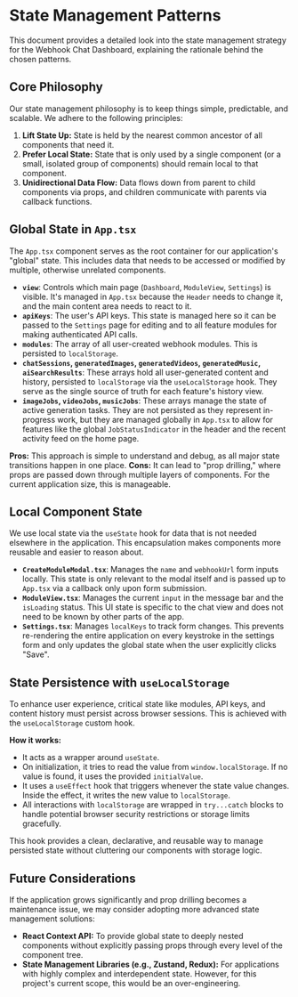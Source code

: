 
# State Management Patterns

This document provides a detailed look into the state management strategy for the Webhook Chat Dashboard, explaining the rationale behind the chosen patterns.

## Core Philosophy

Our state management philosophy is to keep things simple, predictable, and scalable. We adhere to the following principles:
1.  **Lift State Up:** State is held by the nearest common ancestor of all components that need it.
2.  **Prefer Local State:** State that is only used by a single component (or a small, isolated group of components) should remain local to that component.
3.  **Unidirectional Data Flow:** Data flows down from parent to child components via props, and children communicate with parents via callback functions.

## Global State in `App.tsx`

The `App.tsx` component serves as the root container for our application's "global" state. This includes data that needs to be accessed or modified by multiple, otherwise unrelated components.

-   **`view`**: Controls which main page (`Dashboard`, `ModuleView`, `Settings`) is visible. It's managed in `App.tsx` because the `Header` needs to change it, and the main content area needs to react to it.
-   **`apiKeys`**: The user's API keys. This state is managed here so it can be passed to the `Settings` page for editing and to all feature modules for making authenticated API calls.
-   **`modules`**: The array of all user-created webhook modules. This is persisted to `localStorage`.
-   **`chatSessions`, `generatedImages`, `generatedVideos`, `generatedMusic`, `aiSearchResults`**: These arrays hold all user-generated content and history, persisted to `localStorage` via the `useLocalStorage` hook. They serve as the single source of truth for each feature's history view.
-   **`imageJobs`, `videoJobs`, `musicJobs`**: These arrays manage the state of active generation tasks. They are not persisted as they represent in-progress work, but they are managed globally in `App.tsx` to allow for features like the global `JobStatusIndicator` in the header and the recent activity feed on the home page.

**Pros:** This approach is simple to understand and debug, as all major state transitions happen in one place.
**Cons:** It can lead to "prop drilling," where props are passed down through multiple layers of components. For the current application size, this is manageable.

## Local Component State

We use local state via the `useState` hook for data that is not needed elsewhere in the application. This encapsulation makes components more reusable and easier to reason about.

-   **`CreateModuleModal.tsx`**: Manages the `name` and `webhookUrl` form inputs locally. This state is only relevant to the modal itself and is passed up to `App.tsx` via a callback only upon form submission.
-   **`ModuleView.tsx`**: Manages the current `input` in the message bar and the `isLoading` status. This UI state is specific to the chat view and does not need to be known by other parts of the app.
-   **`Settings.tsx`**: Manages `localKeys` to track form changes. This prevents re-rendering the entire application on every keystroke in the settings form and only updates the global state when the user explicitly clicks "Save".

## State Persistence with `useLocalStorage`

To enhance user experience, critical state like modules, API keys, and content history must persist across browser sessions. This is achieved with the `useLocalStorage` custom hook.

**How it works:**
-   It acts as a wrapper around `useState`.
-   On initialization, it tries to read the value from `window.localStorage`. If no value is found, it uses the provided `initialValue`.
-   It uses a `useEffect` hook that triggers whenever the state value changes. Inside the effect, it writes the new value to `localStorage`.
-   All interactions with `localStorage` are wrapped in `try...catch` blocks to handle potential browser security restrictions or storage limits gracefully.

This hook provides a clean, declarative, and reusable way to manage persisted state without cluttering our components with storage logic.

## Future Considerations

If the application grows significantly and prop drilling becomes a maintenance issue, we may consider adopting more advanced state management solutions:
-   **React Context API:** To provide global state to deeply nested components without explicitly passing props through every level of the component tree.
-   **State Management Libraries (e.g., Zustand, Redux):** For applications with highly complex and interdependent state. However, for this project's current scope, this would be an over-engineering.